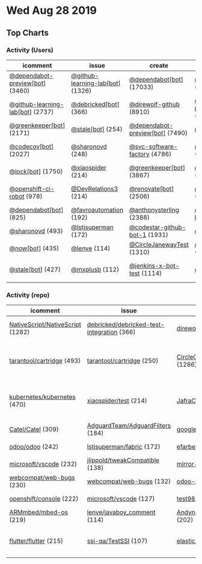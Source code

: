 # Wed Aug 28 2019

## Top Charts

### Activity (Users)
| icomment | issue | create | pr | prcomment | watch | fork | release | member | ccomment | push | del | golem | public |
| --- | --- | --- | --- | --- | --- | --- | --- | --- | --- | --- | --- | --- | --- |
| [@dependabot-preview[bot]](https://github.com/dependabot-preview[bot]) (3460) | [@github-learning-lab[bot]](https://github.com/github-learning-lab[bot]) (1326) | [@dependabot[bot]](https://github.com/dependabot[bot]) (17033) | [@dependabot[bot]](https://github.com/dependabot[bot]) (17507) | [@hound[bot]](https://github.com/hound[bot]) (1635) | [@priyanshunayan](https://github.com/priyanshunayan) (456) | [@neilqing](https://github.com/neilqing) (177) | [@polmr](https://github.com/polmr) (245) | [@tarantool](https://github.com/tarantool) (102) | [@now[bot]](https://github.com/now[bot]) (839) | [@2aef](https://github.com/2aef) (36945) | [@dependabot-preview[bot]](https://github.com/dependabot-preview[bot]) (5348) | [@bcfgothenburg](https://github.com/bcfgothenburg) (103) | [@oscarolivares](https://github.com/oscarolivares) (16) |
| [@github-learning-lab[bot]](https://github.com/github-learning-lab[bot]) (2737) | [@debricked[bot]](https://github.com/debricked[bot]) (366) | [@direwolf-github](https://github.com/direwolf-github) (8910) | [@dependabot-preview[bot]](https://github.com/dependabot-preview[bot]) (11435) | [@codacy-bot](https://github.com/codacy-bot) (394) | [@PraneethKarnena](https://github.com/PraneethKarnena) (196) | [@littleserendipity](https://github.com/littleserendipity) (130) | [@Xotic750](https://github.com/Xotic750) (157) | [@Luistlvr1989](https://github.com/Luistlvr1989) (48) | [@siggetest](https://github.com/siggetest) (70) | [@LombiqBot](https://github.com/LombiqBot) (32493) | [@dependabot[bot]](https://github.com/dependabot[bot]) (4394) | [@millbren](https://github.com/millbren) (77) | [@DailySoccer](https://github.com/DailySoccer) (14) |
| [@greenkeeper[bot]](https://github.com/greenkeeper[bot]) (2171) | [@stale[bot]](https://github.com/stale[bot]) (254) | [@dependabot-preview[bot]](https://github.com/dependabot-preview[bot]) (7490) | [@pull[bot]](https://github.com/pull[bot]) (8487) | [@DominikPanic](https://github.com/DominikPanic) (105) | [@mkbiltek2019](https://github.com/mkbiltek2019) (158) | [@hazedic](https://github.com/hazedic) (112) | [@jenkins-x-bot](https://github.com/jenkins-x-bot) (97) | [@attainu-root](https://github.com/attainu-root) (36) | [@bvcms-teamcity](https://github.com/bvcms-teamcity) (41) | [@othhotro](https://github.com/othhotro) (19909) | [@direwolf-github](https://github.com/direwolf-github) (3773) | [@rajendrapenumalli](https://github.com/rajendrapenumalli) (52) | [@MORGANCONN](https://github.com/MORGANCONN) (14) |
| [@codecov[bot]](https://github.com/codecov[bot]) (2027) | [@sharonovd](https://github.com/sharonovd) (248) | [@svc-software-factory](https://github.com/svc-software-factory) (4786) | [@direwolf-github](https://github.com/direwolf-github) (4255) | [@gsmet](https://github.com/gsmet) (103) | [@thanhtoan1196](https://github.com/thanhtoan1196) (140) | [@wushiwang](https://github.com/wushiwang) (73) | [@hmrc-web-operations](https://github.com/hmrc-web-operations) (74) | [@dbc2201](https://github.com/dbc2201) (35) | [@JuliaRegistrator](https://github.com/JuliaRegistrator) (39) | [@bossm](https://github.com/bossm) (8566) | [@greenkeeper[bot]](https://github.com/greenkeeper[bot]) (2117) | [@souhaib472](https://github.com/souhaib472) (45) | [@ChokMania](https://github.com/ChokMania) (11) |
| [@lock[bot]](https://github.com/lock[bot]) (1750) | [@xiaospider](https://github.com/xiaospider) (214) | [@greenkeeper[bot]](https://github.com/greenkeeper[bot]) (3867) | [@renovate[bot]](https://github.com/renovate[bot]) (3488) | [@gestap](https://github.com/gestap) (101) | [@littleserendipity](https://github.com/littleserendipity) (132) | [@armohamm](https://github.com/armohamm) (64) | [@faustbrian](https://github.com/faustbrian) (73) | [@patricktelnoni](https://github.com/patricktelnoni) (30) | [@navinreddy20](https://github.com/navinreddy20) (32) | [@ewardThaine](https://github.com/ewardThaine) (7567) | [@renovate[bot]](https://github.com/renovate[bot]) (1770) | [@pkkp86nitd](https://github.com/pkkp86nitd) (43) | [@hmdfsn2](https://github.com/hmdfsn2) (10) |
| [@openshift-ci-robot](https://github.com/openshift-ci-robot) (978) | [@DevRelations3](https://github.com/DevRelations3) (214) | [@renovate[bot]](https://github.com/renovate[bot]) (2506) | [@anthonysterling](https://github.com/anthonysterling) (571) | [@Sofasmile](https://github.com/Sofasmile) (101) | [@DragonZoul](https://github.com/DragonZoul) (111) | [@csu-anzai](https://github.com/csu-anzai) (55) | [@github-actions[bot]](https://github.com/github-actions[bot]) (67) | [@haoxg](https://github.com/haoxg) (29) | [@NICE-TeamCity](https://github.com/NICE-TeamCity) (23) | [@willcbaker-ext](https://github.com/willcbaker-ext) (5355) | [@CircleJanewayTest](https://github.com/CircleJanewayTest) (1278) | [@ndbrown6](https://github.com/ndbrown6) (41) | [@42Projects](https://github.com/42Projects) (9) |
| [@dependabot[bot]](https://github.com/dependabot[bot]) (825) | [@favroautomation](https://github.com/favroautomation) (192) | [@anthonysterling](https://github.com/anthonysterling) (2388) | [@github-learning-lab[bot]](https://github.com/github-learning-lab[bot]) (384) | [@irenhh](https://github.com/irenhh) (86) | [@reliefs](https://github.com/reliefs) (104) | [@xmo-odoo](https://github.com/xmo-odoo) (52) | [@olegchorny](https://github.com/olegchorny) (37) | [@amirkhan1092](https://github.com/amirkhan1092) (28) | [@git2017baker](https://github.com/git2017baker) (22) | [@renovate[bot]](https://github.com/renovate[bot]) (5334) | [@nick-woodward](https://github.com/nick-woodward) (821) | [@mosinn](https://github.com/mosinn) (40) | [@RenzoM157](https://github.com/RenzoM157) (9) |
| [@sharonovd](https://github.com/sharonovd) (493) | [@lstjsuperman](https://github.com/lstjsuperman) (172) | [@codestar-github-bot-1](https://github.com/codestar-github-bot-1) (1931) | [@pyup-bot](https://github.com/pyup-bot) (378) | [@harrism](https://github.com/harrism) (82) | [@Trustyboard](https://github.com/Trustyboard) (104) | [@skillgrid](https://github.com/skillgrid) (51) | [@janolaveide](https://github.com/janolaveide) (36) | [@operep](https://github.com/operep) (24) | [@FakelsHub](https://github.com/FakelsHub) (20) | [@direwolf-github](https://github.com/direwolf-github) (4987) | [@delete-merged-branch[bot]](https://github.com/delete-merged-branch[bot]) (547) | [@PressureandTime](https://github.com/PressureandTime) (39) | [@gorgant](https://github.com/gorgant) (8) |
| [@now[bot]](https://github.com/now[bot]) (435) | [@lenve](https://github.com/lenve) (114) | [@CircleJanewayTest](https://github.com/CircleJanewayTest) (1310) | [@greenkeeper[bot]](https://github.com/greenkeeper[bot]) (345) | [@callapa](https://github.com/callapa) (82) | [@freerunnering](https://github.com/freerunnering) (101) | [@ManuDIY](https://github.com/ManuDIY) (51) | [@mazurwiktor](https://github.com/mazurwiktor) (34) | [@SheffieldUni](https://github.com/SheffieldUni) (24) | [@conda-forge-linter](https://github.com/conda-forge-linter) (18) | [@pull[bot]](https://github.com/pull[bot]) (4240) | [@ionelmc](https://github.com/ionelmc) (343) | [@awwshop](https://github.com/awwshop) (39) | [@georgeshafik](https://github.com/georgeshafik) (7) |
| [@stale[bot]](https://github.com/stale[bot]) (427) | [@mxplusb](https://github.com/mxplusb) (112) | [@jenkins-x-bot-test](https://github.com/jenkins-x-bot-test) (1114) | [@snyk-bot](https://github.com/snyk-bot) (293) | [@richvdh](https://github.com/richvdh) (79) | [@mineroot](https://github.com/mineroot) (98) | [@shuvoaftab](https://github.com/shuvoaftab) (49) | [@VSC-Service-Account](https://github.com/VSC-Service-Account) (31) | [@drPinzonISAK](https://github.com/drPinzonISAK) (20) | [@NiklasWang](https://github.com/NiklasWang) (18) | [@renovate-bot](https://github.com/renovate-bot) (3682) | [@tree-bot](https://github.com/tree-bot) (287) | [@csanchezsalas](https://github.com/csanchezsalas) (38) | [@jozieliosantiago](https://github.com/jozieliosantiago) (7) |

### Activity (repo)
| icomment | issue | create | pr | prcomment | watch | fork | release | member | ccomment | push | del | golem | public |
| --- | --- | --- | --- | --- | --- | --- | --- | --- | --- | --- | --- | --- | --- |
| [NativeScript/NativeScript](https://github.com/NativeScript/NativeScript) (1282) | [debricked/debricked-test-integration](https://github.com/debricked/debricked-test-integration) (366) | [direwolf-github/my-app](https://github.com/direwolf-github/my-app) (1530) | [rdxvsrmv/OfficeDocs-OfficeUpdates-test](https://github.com/rdxvsrmv/OfficeDocs-OfficeUpdates-test) (223) | [andela/ah-92explorers-frontend](https://github.com/andela/ah-92explorers-frontend) (452) | [liyasthomas/postwoman](https://github.com/liyasthomas/postwoman) (428) | [jackfrued/Python-100-Days](https://github.com/jackfrued/Python-100-Days) (101) | [polmr/MEGAsync](https://github.com/polmr/MEGAsync) (137) | [haoxg/assignment-1811](https://github.com/haoxg/assignment-1811) (29) | [siggetest/githubtest](https://github.com/siggetest/githubtest) (70) | [2aef/a2ch](https://github.com/2aef/a2ch) (36945) | [direwolf-github/my-app](https://github.com/direwolf-github/my-app) (1537) | [bcfgothenburg/HT19](https://github.com/bcfgothenburg/HT19) (100) | [mssaisandeep/kong-oidc](https://github.com/mssaisandeep/kong-oidc) (4) |
| [tarantool/cartridge](https://github.com/tarantool/cartridge) (493) | [tarantool/cartridge](https://github.com/tarantool/cartridge) (250) | [CircleCITestOrg/smoke-test-test-repo](https://github.com/CircleCITestOrg/smoke-test-test-repo) (1286) | [google-test/signcla-probe-repo](https://github.com/google-test/signcla-probe-repo) (127) | [quarkusio/quarkus](https://github.com/quarkusio/quarkus) (212) | [wtfutil/wtf](https://github.com/wtfutil/wtf) (408) | [recruiting-system/spring-boot-test-starter-2019-8-27-16-8-5-951](https://github.com/recruiting-system/spring-boot-test-starter-2019-8-27-16-8-5-951) (58) | [meganz/MEGAsync](https://github.com/meganz/MEGAsync) (108) | [operep/birmingham-dev-academy](https://github.com/operep/birmingham-dev-academy) (24) | [bvcms/bvcms](https://github.com/bvcms/bvcms) (41) | [othhotro/Roo.Exe](https://github.com/othhotro/Roo.Exe) (19909) | [CircleCITestOrg/smoke-test-test-repo](https://github.com/CircleCITestOrg/smoke-test-test-repo) (1278) | [OPEnSLab-OSU/OPEnS-Lab-Home](https://github.com/OPEnSLab-OSU/OPEnS-Lab-Home) (77) | [maxthonl/hello-world](https://github.com/maxthonl/hello-world) (3) |
| [kubernetes/kubernetes](https://github.com/kubernetes/kubernetes) (470) | [xiaospider/test](https://github.com/xiaospider/test) (214) | [JafraCosmetics/aws_jafra_us_hybris](https://github.com/JafraCosmetics/aws_jafra_us_hybris) (695) | [odoo-mergebot-testing-org/proj](https://github.com/odoo-mergebot-testing-org/proj) (121) | [andela/ah-commando-frontend](https://github.com/andela/ah-commando-frontend) (157) | [deepmind/open_spiel](https://github.com/deepmind/open_spiel) (335) | [recruiting-system/spring-boot-api-practice-2019-8-27-16-17-41-196](https://github.com/recruiting-system/spring-boot-api-practice-2019-8-27-16-17-41-196) (56) | [olegchorny/bookinfo-productpage](https://github.com/olegchorny/bookinfo-productpage) (37) | [LeeMorinUCF/GEB6895F19](https://github.com/LeeMorinUCF/GEB6895F19) (19) | [Mastereloading/math-api](https://github.com/Mastereloading/math-api) (37) | [bossm/chancechats](https://github.com/bossm/chancechats) (8566) | [google-test2/signcla-probe-repo](https://github.com/google-test2/signcla-probe-repo) (575) | [angelomedina/Wiki-Trabajo---Redes](https://github.com/angelomedina/Wiki-Trabajo---Redes) (67) | [ziggytrade/Catalyst-Bot](https://github.com/ziggytrade/Catalyst-Bot) (3) |
| [Catel/Catel](https://github.com/Catel/Catel) (309) | [AdguardTeam/AdguardFilters](https://github.com/AdguardTeam/AdguardFilters) (184) | [google-test2/signcla-probe-repo](https://github.com/google-test2/signcla-probe-repo) (575) | [elastic/kibana](https://github.com/elastic/kibana) (104) | [rubizza-camp/pointer](https://github.com/rubizza-camp/pointer) (154) | [jackfrued/Python-100-Days](https://github.com/jackfrued/Python-100-Days) (319) | [deepmind/open_spiel](https://github.com/deepmind/open_spiel) (53) | [mazurwiktor/albion-online-stats](https://github.com/mazurwiktor/albion-online-stats) (34) | [pankajdurole/CAO_CA1](https://github.com/pankajdurole/CAO_CA1) (16) | [FakelsHub/sFall-Extended](https://github.com/FakelsHub/sFall-Extended) (35) | [ewardThaine/gitChaos](https://github.com/ewardThaine/gitChaos) (7569) | [ORCID/ORCID-Source](https://github.com/ORCID/ORCID-Source) (466) | [csanchezsalas/Wiki---Protocolos-de-enrutamiento](https://github.com/csanchezsalas/Wiki---Protocolos-de-enrutamiento) (52) | [hubes/hubes.github.io](https://github.com/hubes/hubes.github.io) (3) |
| [odoo/odoo](https://github.com/odoo/odoo) (242) | [lstjsuperman/fabric](https://github.com/lstjsuperman/fabric) (172) | [efarbereger/tmp_clock_repo](https://github.com/efarbereger/tmp_clock_repo) (317) | [ansible/ansible](https://github.com/ansible/ansible) (102) | [HoloLabInc/MixedRealityToolkit-Unity](https://github.com/HoloLabInc/MixedRealityToolkit-Unity) (132) | [PavelDoGreat/WebGL-Fluid-Simulation](https://github.com/PavelDoGreat/WebGL-Fluid-Simulation) (298) | [Snailclimb/JavaGuide](https://github.com/Snailclimb/JavaGuide) (50) | [web-platform-tests/wpt](https://github.com/web-platform-tests/wpt) (29) | [junwkdd/Problert](https://github.com/junwkdd/Problert) (10) | [Arxont/K.star](https://github.com/Arxont/K.star) (24) | [willcbaker-ext/subt](https://github.com/willcbaker-ext/subt) (5355) | [ionelmc/python-nameless](https://github.com/ionelmc/python-nameless) (341) | [souhaib472/SysAd](https://github.com/souhaib472/SysAd) (45) | [Athos-E/Athos-s-Class-Overhaul](https://github.com/Athos-E/Athos-s-Class-Overhaul) (2) |
| [microsoft/vscode](https://github.com/microsoft/vscode) (232) | [jlippold/tweakCompatible](https://github.com/jlippold/tweakCompatible) (138) | [mirror-land/bzip2](https://github.com/mirror-land/bzip2) (288) | [linkenshushu/trainee](https://github.com/linkenshushu/trainee) (98) | [ansible/ansible](https://github.com/ansible/ansible) (129) | [outline/outline](https://github.com/outline/outline) (252) | [ziishaned/learn-regex](https://github.com/ziishaned/learn-regex) (48) | [Wasp971/SolarTracker](https://github.com/Wasp971/SolarTracker) (28) | [epalburquerqueIII/eventmdtojson](https://github.com/epalburquerqueIII/eventmdtojson) (9) | [gitsa2019adc/gitsa2019adc](https://github.com/gitsa2019adc/gitsa2019adc) (22) | [dotclear/dotclear](https://github.com/dotclear/dotclear) (2125) | [mirror-land/bzip2](https://github.com/mirror-land/bzip2) (287) | [phhusson/treble_experimentations](https://github.com/phhusson/treble_experimentations) (43) | [rwelch8/axacore](https://github.com/rwelch8/axacore) (2) |
| [webcompat/web-bugs](https://github.com/webcompat/web-bugs) (230) | [webcompat/web-bugs](https://github.com/webcompat/web-bugs) (132) | [odoo-mergebot-testing-org/proj](https://github.com/odoo-mergebot-testing-org/proj) (271) | [odoo/odoo](https://github.com/odoo/odoo) (95) | [mate-academy/layout_human-rights](https://github.com/mate-academy/layout_human-rights) (122) | [ziishaned/learn-regex](https://github.com/ziishaned/learn-regex) (250) | [CyC2018/CS-Notes](https://github.com/CyC2018/CS-Notes) (45) | [Et7f3/esy-actions](https://github.com/Et7f3/esy-actions) (24) | [formationPro/example](https://github.com/formationPro/example) (9) | [Velinguard/ReactCVWebpage](https://github.com/Velinguard/ReactCVWebpage) (22) | [himobi/hotspot](https://github.com/himobi/hotspot) (2044) | [elastic/built-docs](https://github.com/elastic/built-docs) (221) | [RECursion-NITD/Interview-Questions](https://github.com/RECursion-NITD/Interview-Questions) (43) | [chengengliu/CCC-Project1](https://github.com/chengengliu/CCC-Project1) (2) |
| [openshift/console](https://github.com/openshift/console) (222) | [microsoft/vscode](https://github.com/microsoft/vscode) (127) | [test987987/test12](https://github.com/test987987/test12) (208) | [alpinelinux/aports](https://github.com/alpinelinux/aports) (90) | [elastic/kibana](https://github.com/elastic/kibana) (118) | [azl397985856/leetcode](https://github.com/azl397985856/leetcode) (199) | [TheAlgorithms/Python](https://github.com/TheAlgorithms/Python) (44) | [yubo/doc](https://github.com/yubo/doc) (23) | [Node-Group2/Kependudukan](https://github.com/Node-Group2/Kependudukan) (8) | [aguentepe/hbrs-mpl](https://github.com/aguentepe/hbrs-mpl) (19) | [pequet/public-logs](https://github.com/pequet/public-logs) (2009) | [test987987/test12](https://github.com/test987987/test12) (208) | [kabanero-io/kabanero-security](https://github.com/kabanero-io/kabanero-security) (43) | [GodFlight/42_fractol](https://github.com/GodFlight/42_fractol) (2) |
| [ARMmbed/mbed-os](https://github.com/ARMmbed/mbed-os) (219) | [lenve/javaboy_comment](https://github.com/lenve/javaboy_comment) (114) | [Andyname/android_hardware_qcom_media](https://github.com/Andyname/android_hardware_qcom_media) (202) | [Homebrew/homebrew-cask](https://github.com/Homebrew/homebrew-cask) (81) | [kubernetes/website](https://github.com/kubernetes/website) (105) | [n64decomp/sm64](https://github.com/n64decomp/sm64) (194) | [odoo-mergebot-testing-org/proj](https://github.com/odoo-mergebot-testing-org/proj) (44) | [navikt/helse-speil](https://github.com/navikt/helse-speil) (18) | [rma1057/prj2_team4](https://github.com/rma1057/prj2_team4) (8) | [NiklasWang/clairvoyant](https://github.com/NiklasWang/clairvoyant) (18) | [geos4s/18w856162](https://github.com/geos4s/18w856162) (1940) | [smanders/openssl](https://github.com/smanders/openssl) (206) | [ndbrown6/modules](https://github.com/ndbrown6/modules) (41) | [claudineibjr/HomePage_ReactJS](https://github.com/claudineibjr/HomePage_ReactJS) (2) |
| [flutter/flutter](https://github.com/flutter/flutter) (215) | [ssi-qa/TestSSI](https://github.com/ssi-qa/TestSSI) (107) | [elastic/built-docs](https://github.com/elastic/built-docs) (158) | [afik/test-repo](https://github.com/afik/test-repo) (80) | [tgstation/TerraGov-Marine-Corps](https://github.com/tgstation/TerraGov-Marine-Corps) (105) | [CorentinJ/Real-Time-Voice-Cloning](https://github.com/CorentinJ/Real-Time-Voice-Cloning) (182) | [Pierian-Data/Complete-Python-3-Bootcamp](https://github.com/Pierian-Data/Complete-Python-3-Bootcamp) (39) | [fedelodo/YASPAT](https://github.com/fedelodo/YASPAT) (18) | [VtrGuerra/devops-ac01](https://github.com/VtrGuerra/devops-ac01) (8) | [aaditya2290/KATA](https://github.com/aaditya2290/KATA) (18) | [m1ha5/testing](https://github.com/m1ha5/testing) (1840) | [d14na/zeronet-explorer](https://github.com/d14na/zeronet-explorer) (201) | [labseu2-anonymous-team-feedback/Backend](https://github.com/labseu2-anonymous-team-feedback/Backend) (41) | [gnshd/acecore](https://github.com/gnshd/acecore) (2) |
